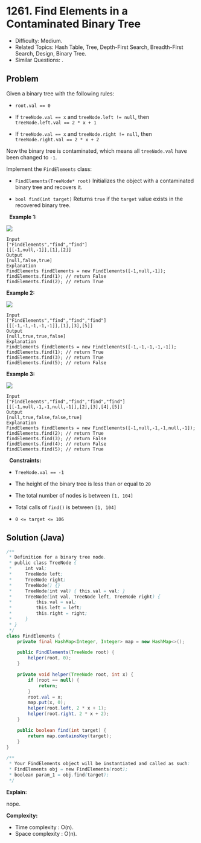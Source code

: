 # 1261. Find Elements in a Contaminated Binary Tree

- Difficulty: Medium.
- Related Topics: Hash Table, Tree, Depth-First Search, Breadth-First Search, Design, Binary Tree.
- Similar Questions: .

## Problem

Given a binary tree with the following rules:


	
- ```root.val == 0```
	
- If ```treeNode.val == x``` and ```treeNode.left != null```, then ```treeNode.left.val == 2 * x + 1```
	
- If ```treeNode.val == x``` and ```treeNode.right != null```, then ```treeNode.right.val == 2 * x + 2```


Now the binary tree is contaminated, which means all ```treeNode.val``` have been changed to ```-1```.

Implement the ```FindElements``` class:


	
- ```FindElements(TreeNode* root)``` Initializes the object with a contaminated binary tree and recovers it.
	
- ```bool find(int target)``` Returns ```true``` if the ```target``` value exists in the recovered binary tree.


 
**Example 1:**

![](https://assets.leetcode.com/uploads/2019/11/06/untitled-diagram-4-1.jpg)

```
Input
["FindElements","find","find"]
[[[-1,null,-1]],[1],[2]]
Output
[null,false,true]
Explanation
FindElements findElements = new FindElements([-1,null,-1]); 
findElements.find(1); // return False 
findElements.find(2); // return True 
```

**Example 2:**

![](https://assets.leetcode.com/uploads/2019/11/06/untitled-diagram-4.jpg)

```
Input
["FindElements","find","find","find"]
[[[-1,-1,-1,-1,-1]],[1],[3],[5]]
Output
[null,true,true,false]
Explanation
FindElements findElements = new FindElements([-1,-1,-1,-1,-1]);
findElements.find(1); // return True
findElements.find(3); // return True
findElements.find(5); // return False
```

**Example 3:**

![](https://assets.leetcode.com/uploads/2019/11/07/untitled-diagram-4-1-1.jpg)

```
Input
["FindElements","find","find","find","find"]
[[[-1,null,-1,-1,null,-1]],[2],[3],[4],[5]]
Output
[null,true,false,false,true]
Explanation
FindElements findElements = new FindElements([-1,null,-1,-1,null,-1]);
findElements.find(2); // return True
findElements.find(3); // return False
findElements.find(4); // return False
findElements.find(5); // return True
```

 
**Constraints:**


	
- ```TreeNode.val == -1```
	
- The height of the binary tree is less than or equal to ```20```
	
- The total number of nodes is between ```[1, 104]```
	
- Total calls of ```find()``` is between ```[1, 104]```
	
- ```0 <= target <= 106```



## Solution (Java)

```java
/**
 * Definition for a binary tree node.
 * public class TreeNode {
 *     int val;
 *     TreeNode left;
 *     TreeNode right;
 *     TreeNode() {}
 *     TreeNode(int val) { this.val = val; }
 *     TreeNode(int val, TreeNode left, TreeNode right) {
 *         this.val = val;
 *         this.left = left;
 *         this.right = right;
 *     }
 * }
 */
class FindElements {
    private final HashMap<Integer, Integer> map = new HashMap<>();

    public FindElements(TreeNode root) {
        helper(root, 0);
    }

    private void helper(TreeNode root, int x) {
        if (root == null) {
            return;
        }
        root.val = x;
        map.put(x, 0);
        helper(root.left, 2 * x + 1);
        helper(root.right, 2 * x + 2);
    }

    public boolean find(int target) {
        return map.containsKey(target);
    }
}

/**
 * Your FindElements object will be instantiated and called as such:
 * FindElements obj = new FindElements(root);
 * boolean param_1 = obj.find(target);
 */
```

**Explain:**

nope.

**Complexity:**

* Time complexity : O(n).
* Space complexity : O(n).
